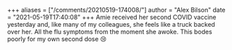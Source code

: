 +++
aliases = ["/comments/20210519-174008/"]
author = "Alex Bilson"
date = "2021-05-19T17:40:08"
+++
Amie received her second COVID vaccine yesterday and, like many of my colleagues, she feels like a truck backed over her. All the flu symptoms from the moment she awoke. This bodes poorly for my own second dose 😢


